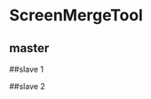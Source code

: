 # ScreenMergeTool

## master
<?xml version="1.0" encoding="UTF-8"?>
<node type="master" name="Master Node" id="0" nodes="3">
	<server ip="localhost" port="25000"/>	
	<screen stereo="false" eye="">
		<pa x="-8" y="-5" z="0" />
		<pb x="8" y="-5"  z="0" />
		<pc x="-8" y="5" z="0" />
		<pe x="0"  y="0"  z="5" />
	</screen>
</node>

##slave 1
<?xml version="1.0" encoding="UTF-8"?>
<node type="slave" name="Slave Node 1" id="1" nodes="3">
	<server ip="localhost" port="25000"/>
	<screen stereo="false" eye="">
		<pa x="-24" y="-5" z="0" />
		<pb x="-8" y="-5"  z="0" />
		<pc x="-24" y="5" z="0" />
		<pe x="0"  y="0"  z="5" />
	</screen>
</node>
##slave 2
<?xml version="1.0" encoding="UTF-8"?>
<node type="slave" name="Slave Node 2" id="2" nodes="3">
	<server ip="localhost" port="25000"/>	
	<screen stereo="false" eye="">
		<pa x="8" y="-5" z="0" />
		<pb x="8" y="-5"  z="16" />
		<pc x="8" y="5" z="0" />
		<pe x="0"  y="0"  z="5" />
	</screen>
</node>

